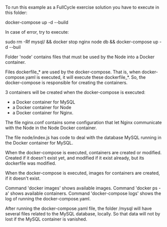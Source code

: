 
To run this example as a FullCycle exercise solution you have to execute in this folder:

docker-compose up -d --build


In case of error, try to execute:

sudo rm -Rf mysql/ && docker stop nginx node db && docker-compose up -d --buil


Folder 'node' contains files that must be used by the Node into a Docker container.

Files dockerfile_* are used by the docker-compose. That is, when docker-compose.yaml is executed, it will execute these dockerfile_*. So, the docker-compose is responsible for creating the containers.

3 containers will be created when the docker-compose is executed:

- a Docker container for MySQL
- a Docker container for Node
- a Docker container for Nginx.

The file nginx.conf contains some configuration that let Nginx communicate with the Node in the Node Docker container.

The file node/index.js has code to deal with the database MySQL running in the Docker container for MySQL.

When the docker-compose is executed, containers are created or modified. Created if it doesn't exist yet, and modified if it exist already, but its dockerfile was modified.

When the docker-compose is executed, images for containers are created, if it doesn't exist.

Command 'docker images' shows available images.
Command 'docker ps -a' shows available containers.
Command 'docker-compose logs' shows the log of running the  docker-compose.yaml.

After running the docker-compose.yaml file, the folder /mysql will have several files related to the MySQL database, locally. So that data will not by lost if the MySQL container is vanished. 
